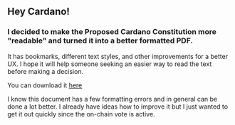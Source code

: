 ## Hey Cardano!

### I decided to make the Proposed Cardano Constitution more "readable" and turned it into a better formatted PDF.
It has bookmarks, different text styles, and other improvements for a better UX. I hope it will help someone seeking an easier way to read the text before making a decision.

You can download it [here](https://github.com/jakubszyca/Cardano-Constitution-PDF/blob/3f7f714a1a6960d35a1dac258c4c24b685eec769/Proposed%20Cardano%20Constitution.pdf)

I know this document has a few formatting errors and in general can be done a lot better. I already have ideas how to improve it but I just wanted to get it out quickly since the on-chain vote is active.

